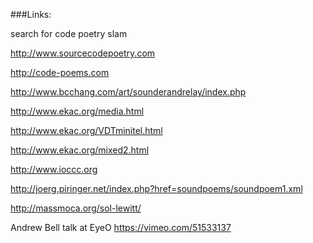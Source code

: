 ###Links:

search for code poetry slam

http://www.sourcecodepoetry.com

http://code-poems.com

http://www.bcchang.com/art/sounderandrelay/index.php

http://www.ekac.org/media.html

http://www.ekac.org/VDTminitel.html

http://www.ekac.org/mixed2.html

http://www.ioccc.org

http://joerg.piringer.net/index.php?href=soundpoems/soundpoem1.xml

http://massmoca.org/sol-lewitt/

Andrew Bell talk at EyeO
https://vimeo.com/51533137